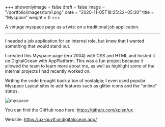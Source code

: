 +++
showonlyimage = false
draft = false
image = "/portfolio/images/tom1.png"
date = "2020-11-05T18:25:22+05:30"
title = "Myspace"
weight = 0
+++

A vintage myspace page as a twist on a traditional job application.
<!--more-->
---
I needed a job application for an internal role, but knew that I wanted something that would stand out.

I created this Myspace page (era 2004) with CSS and HTML and hosted it on DigitalOcean with AppPlatform. This was a fun project because it allowed the team to learn more about me, as well as highlight some of the internal projects I had recently worked on.

Writing the code brought back a ton of nostalgia; I even used popular Myspace Layout sites to add features such as glitter icons and the "online" status.

![myspace](/portfolio/images/myspaceapp.png)

You can find the GitHub repo here: https://github.com/kplsn/ux


Website: https://ux-quvlf.ondigitalocean.app/